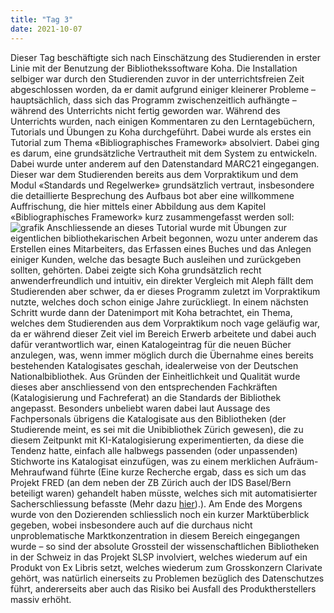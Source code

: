 ```yaml
---
title: "Tag 3"
date: 2021-10-07
---
```


Dieser Tag beschäftigte sich nach Einschätzung des Studierenden in erster Linie mit der Benutzung der Bibliothekssoftware Koha. 
Die Installation selbiger war durch den Studierenden zuvor in der unterrichtsfreien Zeit abgeschlossen worden, da er damit aufgrund einiger kleinerer Probleme – hauptsächlich, dass sich das Programm zwischenzeitlich aufhängte – während des Unterrichts nicht fertig geworden war.
Während des Unterrichts wurden, nach einigen Kommentaren zu den Lerntagebüchern, Tutorials und Übungen zu Koha durchgeführt.
Dabei wurde als erstes ein Tutorial zum Thema «Bibliographisches Framework» absolviert. Dabei ging es darum, eine grundsätzliche Vertrautheit mit dem System zu entwickeln. Dabei wurde unter anderem auf den Datenstandard MARC21 eingegangen. Dieser war dem Studierenden bereits aus dem Vorpraktikum und dem Modul «Standards und Regelwerke» grundsätzlich vertraut, insbesondere die detaillierte Besprechung des Aufbaus bot aber eine willkommene Auffrischung, die hier mittels einer Abbildung aus dem Kapitel «Bibliographisches Framework» kurz zusammengefasst werden soll: 
 ![grafik](https://github.com/JahnSievers/Lerntagebuch-BAIN/issues/1#issue-1118528012)
Anschliessende an dieses Tutorial wurde mit Übungen zur eigentlichen bibliothekarischen Arbeit begonnen, wozu unter anderem das Erstellen eines Mitarbeiters, das Erfassen eines Buches und das Anlegen einiger Kunden, welche das besagte Buch ausleihen und zurückgeben sollten, gehörten. 
Dabei zeigte sich Koha grundsätzlich recht anwenderfreundlich und intuitiv, ein direkter Vergleich mit Aleph fällt dem Studierenden aber schwer, da er dieses Programm zuletzt im Vorpraktikum nutzte, welches doch schon einige Jahre zurückliegt.
In einem nächsten Schritt wurde dann der Datenimport mit Koha betrachtet, ein Thema, welches dem Studierenden aus dem Vorpraktikum noch vage geläufig war, da er während dieser Zeit viel im Bereich Erwerb arbeitete und dabei auch dafür verantwortlich war, einen Katalogeintrag für die neuen Bücher anzulegen, was, wenn immer möglich durch die Übernahme eines bereits bestehenden Katalogisates geschah, idealerweise von der Deutschen Nationalbibliothek. Aus Gründen der Einheitlichkeit und Qualität wurde dieses aber anschliessend von den entsprechenden Fachkräften (Katalogisierung und Fachreferat) an die Standards der Bibliothek angepasst. Besonders unbeliebt waren dabei laut Aussage des Fachpersonals übrigens die Katalogisate aus den Bibliotheken (der Studierende meint, es sei mit die Unibibliothek Zürich gewesen), die zu diesem Zeitpunkt mit KI-Katalogisierung experimentierten, da diese die Tendenz hatte, einfach alle halbwegs passenden (oder unpassenden) Stichworte ins Katalogisat einzufügen, was zu einem merklichen Aufräum-Mehraufwand führte (Eine kurze Recherche ergab, dass es sich um das Projekt FRED (an dem neben der ZB Zürich auch der IDS Basel/Bern beteiligt waren) gehandelt haben müsste, welches sich mit automatisierter Sacherschliessung befasste (Mehr dazu [hier](https://www.degruyter.com/document/doi/10.1515/9783110553796-011/html)).). 
Am Ende des Morgens wurde von den Dozierenden schliesslich noch ein kurzer Marktüberblick gegeben, wobei insbesondere auch auf die durchaus nicht unproblematische Marktkonzentration in diesem Bereich eingegangen wurde – so sind der absolute Grossteil der wissenschaftlichen Bibliotheken in der Schweiz in das Projekt SLSP involviert, welches wiederum auf ein Produkt von Ex Libris setzt, welches wiederum zum Grosskonzern Clarivate gehört, was natürlich einerseits zu Problemen bezüglich des Datenschutzes führt, andererseits aber auch das Risiko bei Ausfall des Produktherstellers massiv erhöht. 
